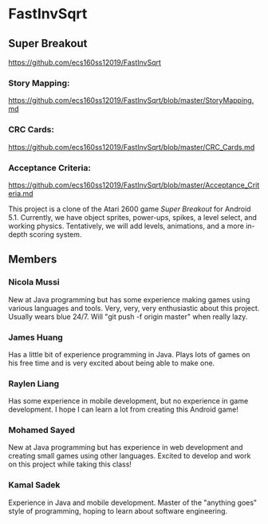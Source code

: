 # FastInvSqrt

## Super Breakout
https://github.com/ecs160ss12019/FastInvSqrt 
### Story Mapping: 
https://github.com/ecs160ss12019/FastInvSqrt/blob/master/StoryMapping.md
### CRC Cards: 
https://github.com/ecs160ss12019/FastInvSqrt/blob/master/CRC_Cards.md
### Acceptance Criteria:
https://github.com/ecs160ss12019/FastInvSqrt/blob/master/Acceptance_Criteria.md

This project is a clone of the Atari 2600 game <em>Super Breakout</em> for Android 5.1. Currently, we have object sprites, power-ups, spikes, a level select, and working physics. Tentatively, we will add levels, animations, and a more in-depth scoring system.

## Members
### Nicola Mussi
New at Java programming but has some experience making games using various languages and tools. Very, very, very enthusiastic about this project. Usually wears blue 24/7. Will "git push -f origin master" when really lazy.

### James Huang
Has a little bit of experience programming in Java. Plays lots of games on his free time and is very excited about being able to make one. 

### Raylen Liang
Has some experience in mobile development, but no experience in game development. I hope I can learn a lot from creating this Android game!

### Mohamed Sayed
New at Java programming but has experience in web development and creating small games using other languages. Excited to develop and work on this project while taking this class!

### Kamal Sadek
Experience in Java and mobile development. Master of the "anything goes" style of programming, hoping to learn about software engineering.

